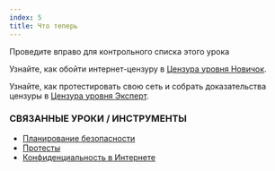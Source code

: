 ```yaml
---
index: 5
title: Что теперь
---
```

Проведите вправо для контрольного списка этого урока

Узнайте, как обойти интернет-цензуру в [Цензура уровня Новичок](umbrella://communications/censorship/beginner).

Узнайте, как протестировать свою сеть и собрать доказательства цензуры в [Цензура уровня Эксперт](umbrella://communications/censorship/expert).

### СВЯЗАННЫЕ УРОКИ / ИНСТРУМЕНТЫ

* [Планирование безопасности](umbrella://assess-your-risk/security-planning)
* [Протесты](umbrella://work/protests/beginner)
* [Конфиденциальность в Интернете](umbrella://work/online-privacy/advanced)